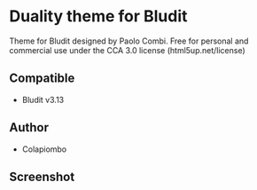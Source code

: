 # Duality theme for Bludit
Theme for Bludit designed by Paolo Combi.
Free for personal and commercial use under the CCA 3.0 license (html5up.net/license)

## Compatible
- Bludit v3.13

## Author
- Colapiombo

## Screenshot
